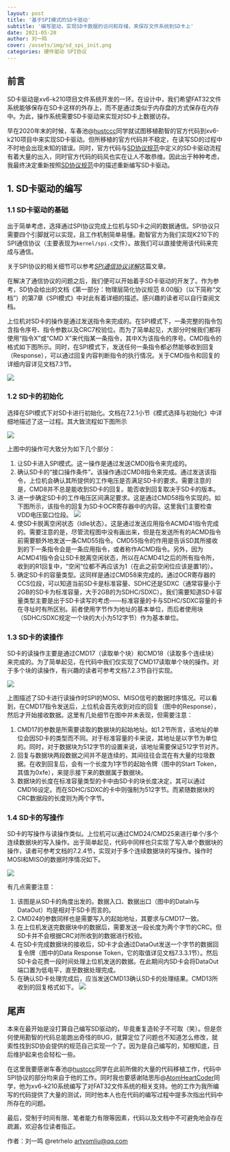```yaml
---
layout: post
title: '基于SPI模式的SD卡驱动'
subtitle: '编写驱动，实现SD卡数据的访问和存储，来保存文件系统到SD卡上'
date: 2021-05-20
author: 刘一鸣
cover: /assets/img/sd_spi_init.png
categories: 硬件驱动 SPI协议
---
```


## 前言

SD卡驱动是xv6-k210项目文件系统开发的一环。在设计中，我们希望FAT32文件系统能够保存在SD卡这样的外存上，而不是通过类似于内存盘的方式保存在内存中。为此，操作系统需要SD卡驱动来实现对SD卡上数据访存。

早在2020年末的时候，车春池@[hustccc](https://github.com/SKTT1Ryze)同学就试图移植勘智的官方代码到xv6-k210项目中来实现SD卡驱动。但所移植的官方代码并不稳定，在读写SD的过程中不时地会出现未知的错误。同时，官方代码与[SD协议规范](https://www.sdcard.org/downloads/pls/)中定义的SD卡驱动流程有着大量的出入，同时官方代码的码风也实在让人不敢恭维。因此出于种种考虑，我最终决定重新按照[SD协议规范](https://www.sdcard.org/downloads/pls/)中的描述重新编写SD卡驱动。

## 1. SD卡驱动的编写

### 1.1 SD卡驱动的基础

出于简单考虑，选择通过SPI协议完成上位机与SD卡之间的数据通信。SPI协议只需要四个引脚就可以实现，且工作机制简单易懂。勘智官方为我们实现K210下的SPI通信协议（主要表现为`kernel/spi.c`文件）。故我们可以直接使用该代码来完成与通信。

关于SPI协议的相关细节可以参考[_SPI通信协议详解_](https://zhuanlan.zhihu.com/p/150121520)这篇文章。

在解决了通信协议的问题之后，我们便可以开始着手SD卡驱动的开发了。作为参考，SD协会给出的文档《第一部分：物理层简化协议规范 8.00版》（以下简称“文档”）的第7章《SPI模式》中对此有着详细的描述。感兴趣的读者可以自行查阅文档。

上位机对SD卡的操作是通过发送指令来完成的。在SPI模式下，一条完整的指令包含指令序号、指令参数以及CRC7校验位。而为了简单起见，大部分时候我们都将使用“指令X”或“CMD X”来代指某一条指令，其中X为该指令的序号。CMD指令的格式如下图所示。同时，在SPI模式下，发送任何一条指令都必然能够收到回复（Response），可以通过回复内容判断指令的执行情况。关于CMD指令和回复的详细内容详见文档7.3节。

![](/assets/img/sd_spi_cmd_format.png)

### 1.2 SD卡的初始化

选择在SPI模式下对SD卡进行初始化。文档在7.2.1小节《模式选择与初始化》中详细地描述了这一过程。其大致流程如下图所示

![](/assets/img/sd_spi_init.png)

上图中的操作可大致分为如下几个部分：

1. 让SD卡进入SPI模式。这一操作是通过发送CMD0指令来完成的。
2. 确认SD卡的“接口操作条件”。该操作通过CMD8指令来完成。通过发送该指令，上位机会确认其所提供的工作电压是否满足SD卡的要求。需要注意的是，CMD8并不总是能收到SD卡的回复。能否收到回复取决于SD卡的版本。
3. 进一步确定SD卡的工作电压区间满足要求。这是通过CMD58指令实现的。如下图所示，该指令的回复为SD卡OCR寄存器中的内容。这里我们主要检查VDD电压窗口位段。
![](/assets/img/sd_spi_ocr.png)
4. 使SD卡脱离空闲状态（Idle状态）。这是通过发送应用指令ACMD41指令完成的。需要注意的是，尽管流程图中没有画出来，但是在发送所有的ACMD指令前需要额外地发送一条CMD55指令。CMD55指令的作用是告诉SD其所接收到的下一条指令会是一条应用指令，或者称作ACMD指令。另外，因为ACMD41指令会让SD卡脱离空闲状态，所以在ACMD41之后的所有指令所，收到的R1回复中，“空闲”位都不再应该为1（在此之前空闲位应该是置1的）。
5. 确定SD卡的容量类型。这同样是通过CMD58来完成的。通过OCR寄存器的CCS位段，可以知道当前SD卡是标准容量、SDHC还是SDXC（通常容量小于2GB的SD卡为标准容量，大于2GB的为SDHC/SDXC）。我们需要知道SD卡容量类型主要是出于SD卡读写的考虑——标准容量的卡与SDHC/SDXC容量的卡在寻址时有所区别。前者使用字节作为地址的基本单位，而后者使用块（SDHC/SDXC规定一个块的大小为512字节）作为基本单位。

### 1.3 SD卡的读操作

SD卡的读操作主要是通过CMD17（读取单个块）和CMD18（读取多个连续块）来完成的。为了简单起见，在代码中我们仅实现了CMD17读取单个块的操作。对于多个块的读操作，有兴趣的读者可参考文档7.2.3节自行实现。

![](/assets/img/sd_spi_read_single_block.png)

上图描述了SD卡进行读操作时SPI的MOSI、MISO信号的数据时序情况。可以看到，在CMD17指令发送后，上位机会首先收到对应的回复（图中的Response），然后才开始接收数据。这里有几处细节在图中并未表现，但需要注意：
1. CMD17的参数是所需要读取的数据块的起始地址。如1.2节所言，该地址的单位会因SD卡的类型而不同。对于标准容量的卡来说，其地址是以字节为单位的。同时，对于数据块为512字节的设置来说，该地址需要保证512字节对齐。
2. 回复与数据块两段数据之间并不是连续的，其间往往会混在有大量的垃圾数据。在收到回复后，会有一个长度为1字节的起始令牌（图中的Start Token，其值为0xfe），来提示接下来的数据属于数据块。
3. 数据块的长度在标准容量类型的卡中由SD卡的块长度决定，其可以通过CMD16设定。而在SDHC/SDXC的卡中则强制为512字节。而紧随数据块的CRC数据段的长度则为两个字节。

### 1.4 SD卡的写操作

SD卡的写操作与读操作类似。上位机可以通过CMD24/CMD25来进行单个/多个连续数据块的写入操作。出于简单起见，代码中同样也只实现了写入单个数据块的操作，读者可参考文档的7.2.4节，实现对于多个连续数据块的写操作。操作时MOSI和MISO的数据时序情况如下。

![](/assets/img/sd_spi_write_single_block.png)

有几点需要注意：
1. 该图是从SD卡的角度出发的。数据入口、数据出口（图中的DataIn与DataOut）均是相对于SD卡而言的。
2. CMD24的参数同样也是需要写入的起始地址，其要求与CMD17一致。
3. 在上位机发送完数据块中的数据后，需要发送一段长度为两个字节的CRC。但SD卡并不会根据CRC对所收到的数据进行校验。
4. 在SD卡完成数据块的接收后，SD卡才会通过DataOut发送一个字节的数据回复令牌（图中的Data Response Token，它的取值详见文档7.3.3.1节）。然后SD卡会花费一段时间处理上位机发送的数据。在此期间内SD卡会将DataOut端口置为低电平，直至数据处理完成。
5. 在确认SD卡处理完成后，应当发送CMD13确认SD卡的处理结果。CMD13所收到的回复格式如下。
![](/assets/img/sd_spi_cmd13_response.png)

## 尾声

本来在最开始是没打算自己编写SD驱动的，毕竟重复造轮子不可取（笑）。但是奈何使用勘智的代码总能跑出奇怪的BUG，就算定位了问题也不知道怎么修改，就索性找到SD协会提供的规范自己实现一个了。因为是自己编写的，知根知底，日后维护起来也会轻松一些。

在这里我要感谢车春池@[hustccc](https://github.com/SKTT1Ryze)同学在此前所做的大量的代码移植工作，代码中SPI协议的部分均来自于他的工作。同时我也要感谢陆思彤@[AtomHeartCoder](https://github.com/AtomHeartCoder)同学，他为xv6-k210系统编写了对FAT32文件系统的相关支持。他的工作为我所编写的代码提供了大量的测试，同时他本人也在代码的编写过程中提多次指出代码中所存在的问题。

最后，受制于时间有限、笔者能力有限等因素，代码以及文档中不可避免地会存在疏漏，欢迎各位读者指正。

作者：刘一鸣 @retrhelo <artyomliu@qq.com>
